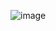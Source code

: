 ![image](https://github.com/izaiasmorais/devstore/assets/53953937/807314d5-a092-47a2-8f2a-a298463e3cec)
